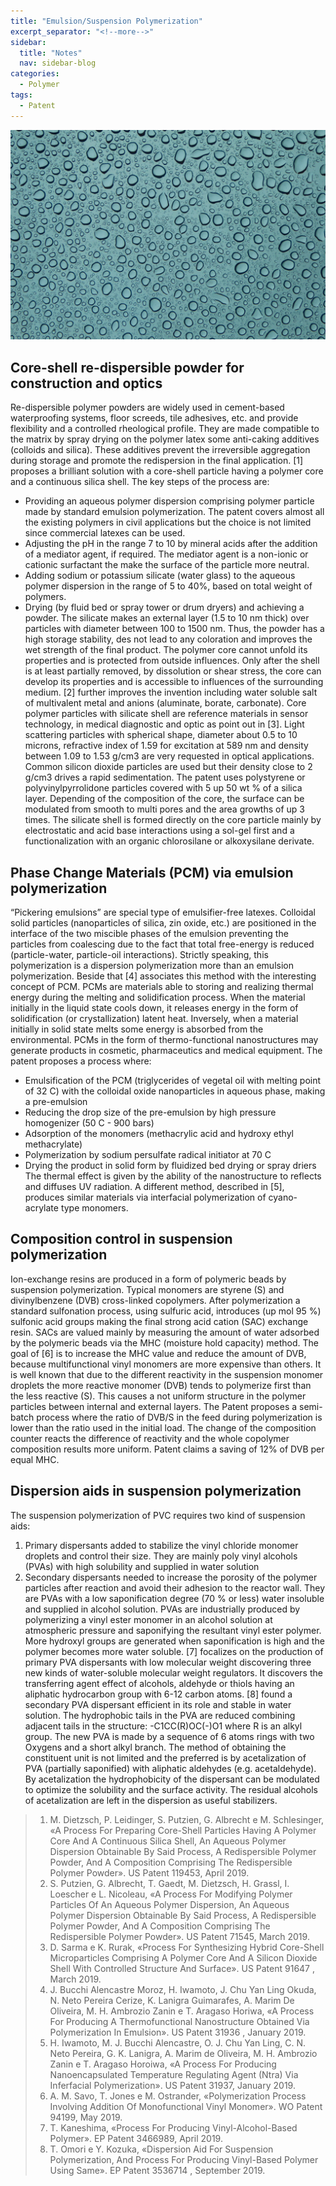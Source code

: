 ```yaml
---
title: "Emulsion/Suspension Polymerization"
excerpt_separator: "<!--more-->"
sidebar:
  title: "Notes"
  nav: sidebar-blog
categories:
  - Polymer
tags:
  - Patent
---
```

![Alt text](/assets/images/nick-fewings-nbwmNehHvis-unsplash.jpg)

## **Core-shell re-dispersible powder for construction and optics**
Re-dispersible polymer powders are widely used in cement-based waterproofing systems, floor screeds, tile adhesives, etc. and provide flexibility and a controlled rheological profile. They are made compatible to the matrix by spray drying on the polymer latex some anti-caking additives (colloids and silica). These additives prevent the irreversible aggregation during storage and promote the redispersion in the final application. [1] proposes a brilliant solution with a core-shell particle having a polymer core and a continuous silica shell. The key steps of the process are:
- Providing an aqueous polymer dispersion comprising polymer particle made by standard emulsion polymerization. The patent covers almost all the existing polymers in civil applications but the choice is not limited since commercial latexes can be used.
- Adjusting the pH in the range 7 to 10 by mineral acids after the addition of a mediator agent, if required. The mediator agent is a non-ionic or cationic surfactant the make the surface of the particle more neutral.
- Adding sodium or potassium silicate (water glass) to the aqueous polymer dispersion in the range of 5 to 40%, based on total weight of polymers.
- Drying (by fluid bed or spray tower or drum dryers) and achieving a powder.
The silicate makes an external layer (1.5 to 10 nm thick) over particles with diameter between 100 to 1500 nm. Thus, the powder has a high storage stability, des not lead to any coloration and improves the wet strength of the final product. The polymer core cannot unfold its properties and is protected from outside influences. Only after the shell is at least partially removed, by dissolution or shear stress, the core can develop its properties and is accessible to influences of the surrounding medium. [2] further improves the invention including water soluble salt of multivalent metal and anions (aluminate, borate, carbonate).
Core polymer particles with silicate shell are reference materials in sensor technology, in medical diagnostic and optic as point out in [3]. Light scattering particles with spherical shape, diameter about 0.5 to 10 microns, refractive index of 1.59 for excitation at 589 nm and density between 1.09 to 1.53 g/cm3 are very requested in optical applications. Common silicon dioxide particles are used but their density close to 2 g/cm3 drives a rapid sedimentation. The patent uses polystyrene or polyvinylpyrrolidone particles covered with 5 up 50 wt % of a silica layer. Depending of the composition of the core, the surface can be modulated from smooth to multi pores and the area growths of up 3 times. The silicate shell is formed directly on the core particle mainly by electrostatic and acid base interactions using a sol-gel first and a functionalization with an organic chlorosilane or alkoxysilane derivate.

## **Phase Change Materials (PCM) via emulsion polymerization**
“Pickering emulsions” are special type of emulsifier-free latexes. Colloidal solid particles (nanoparticles of silica, zin oxide, etc.) are positioned in the interface of the two miscible phases of the emulsion preventing the particles from coalescing due to the fact that total free-energy is reduced (particle-water, particle-oil interactions). Strictly speaking, this polymerization is a dispersion polymerization more than an emulsion polymerization. Beside that [4] associates this method with the interesting concept of PCM. PCMs are materials able to storing and realizing thermal energy during the melting and solidification process. When the material initially in the liquid state cools down, it releases energy in the form of solidification (or crystallization) latent heat. Inversely, when a material initially in solid state melts some energy is absorbed from the environmental. PCMs in the form of thermo-functional nanostructures may generate products in cosmetic, pharmaceutics and medical equipment. The patent proposes a process where:
- Emulsification of the PCM (triglycerides of vegetal oil with melting point of 32 C) with the colloidal oxide nanoparticles in aqueous phase, making a pre-emulsion
- Reducing the drop size of the pre-emulsion by high pressure homogenizer (50 C - 900 bars)
- Adsorption of the monomers (methacrylic acid and hydroxy ethyl methacrylate)
- Polymerization by sodium persulfate radical initiator at 70 C
- Drying the product in solid form by fluidized bed drying or spray driers
The thermal effect is given by the ability of the nanostructure to reflects and diffuses UV radiation. A different method, described in [5], produces similar materials via interfacial polymerization of cyano-acrylate type monomers.

## **Composition control in suspension polymerization**
Ion-exchange resins are produced in a form of polymeric beads by suspension polymerization. Typical monomers are styrene (S) and divinylbenzene (DVB) cross-linked copolymers. After polymerization a standard sulfonation process, using sulfuric acid, introduces (up mol 95 %) sulfonic acid groups making the final strong acid cation (SAC) exchange resin. SACs are valued mainly by measuring the amount of water adsorbed by the polymeric beads via the MHC (moisture hold capacity) method. The goal of [6] is to increase the MHC value and reduce the amount of DVB, because multifunctional vinyl monomers are more expensive than others. It is well known that due to the different reactivity in the suspension monomer droplets the more reactive monomer (DVB) tends to polymerize first than the less reactive (S). This causes a not uniform structure in the polymer particles between internal and external layers. The Patent proposes a semi-batch process where the ratio of DVB/S in the feed during polymerization is lower than the ratio used in the initial load. The change of the composition counter reacts the difference of reactivity and the whole copolymer composition results more uniform. Patent claims a saving of 12% of DVB per equal MHC.

## **Dispersion aids in suspension polymerization**
The suspension polymerization of PVC requires two kind of suspension aids: 
1. Primary dispersants added to stabilize the vinyl chloride monomer droplets and control their size. They are mainly poly vinyl alcohols (PVAs) with high solubility and supplied in water solution
2. Secondary dispersants needed to increase the porosity of the polymer particles after reaction and avoid their adhesion to the reactor wall. They are PVAs with a low saponification degree (70 % or less) water insoluble and supplied in alcohol solution.
PVAs are industrially produced by polymerizing a vinyl ester monomer in an alcohol solution at atmospheric pressure and saponifying the resultant vinyl ester polymer. More hydroxyl groups are generated when saponification is high and the polymer becomes more water soluble.
[7] focalizes on the production of primary PVA dispersants with low molecular weight discovering three new kinds of water-soluble molecular weight regulators. It discovers the transferring agent effect of alcohols, aldehyde or thiols having an aliphatic hydrocarbon group with 6-12 carbon atoms.
[8] found a secondary PVA dispersant efficient in its role and stable in water solution. The hydrophobic tails in the PVA are reduced combining adjacent tails in the structure: -C1CC(R)OC(-)O1 where R is an alkyl group. The new PVA is made by a sequence of 6 atoms rings with two Oxygens and a short alkyl branch. The method of obtaining the constituent unit is not limited and the preferred is by acetalization of PVA (partially saponified) with aliphatic aldehydes (e.g. acetaldehyde). By acetalization the hydrophobicity of the dispersant can be modulated to optimize the solubility and the surface activity. The residual alcohols of acetalization are left in the dispersion as useful stabilizers.


>1. M. Dietzsch, P. Leidinger, S. Putzien, G. Albrecht e M. Schlesinger, «A Process For Preparing Core-Shell Particles Having A Polymer Core And A Continuous Silica Shell, An Aqueous Polymer Dispersion Obtainable By Said Process, A Redispersible Polymer Powder, And A Composition Comprising The Redispersible Polymer Powder». US Patent 119453, April 2019.
>2. S. Putzien, G. Albrecht, T. Gaedt, M. Dietzsch, H. Grassl, I. Loescher e L. Nicoleau, «A Process For Modifying Polymer Particles Of An Aqueous Polymer Dispersion, An Aqueous Polymer Dispersion Obtainable By Said Process, A Redispersible Polymer Powder, And A Composition Comprising The Redispersible Polymer Powder». US Patent 71545, March 2019.
>3. D. Sarma e K. Rurak, «Process For Synthesizing Hybrid Core-Shell Microparticles Comprising A Polymer Core And A Silicon Dioxide Shell With Controlled Structure And Surface». US Patent 91647 , March 2019.
>4. J. Bucchi Alencastre Moroz, H. Iwamoto, J. Chu Yan Ling Okuda, N. Neto Pereira Cerize, K. Lanigra Guimarafes, A. Marim De Oliveira, M. H. Ambrozio Zanin e T. Aragaso Horiwa, «A Process For Producing A Thermofunctional Nanostructure Obtained Via Polymerization In Emulsion». US Patent 31936 , January 2019.
>5. H. Iwamoto, M. J. Bucchi Alencastre, O. J. Chu Yan Ling, C. N. Neto Pereira, G. K. Lanigra, A. Marim de Oliveira, M. H. Ambrozio Zanin e T. Aragaso Horoiwa, «A Process For Producing Nanoencapsulated Temperature Regulating Agent (Ntra) Via Inferfacial Polymerization». US Patent 31937, January 2019.
>6. A. M. Savo, T. Jones e M. Ostrander, «Polymerization Process Involving Addition Of Monofunctional Vinyl Monomer». WO Patent 94199, May 2019.
>7. T. Kaneshima, «Process For Producing Vinyl-Alcohol-Based Polymer». EP Patent 3466989, April 2019.
>8. T. Omori e Y. Kozuka, «Dispersion Aid For Suspension Polymerization, And Process For Producing Vinyl-Based Polymer Using Same». EP Patent 3536714 , September 2019.


